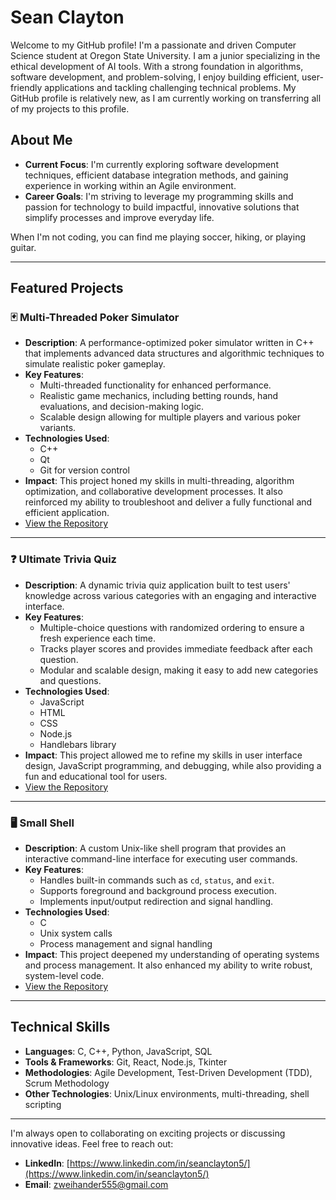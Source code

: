# Sean Clayton

Welcome to my GitHub profile! I'm a passionate and driven Computer Science student at Oregon State University. I am a junior specializing in the ethical development of AI tools. With a strong foundation in algorithms, software development, and problem-solving, I enjoy building efficient, user-friendly applications and tackling challenging technical problems. My GitHub profile is relatively new, as I am currently working on transferring all of my projects to this profile.

## About Me  

- **Current Focus**: I'm currently exploring software development techniques, efficient database integration methods, and gaining experience in working within an Agile environment.  
- **Career Goals**: I'm striving to leverage my programming skills and passion for technology to build impactful, innovative solutions that simplify processes and improve everyday life.  

When I'm not coding, you can find me playing soccer, hiking, or playing guitar.  

---

## Featured Projects  

### 🃏 Multi-Threaded Poker Simulator  
- **Description**: A performance-optimized poker simulator written in C++ that implements advanced data structures and algorithmic techniques to simulate realistic poker gameplay.  
- **Key Features**:  
  - Multi-threaded functionality for enhanced performance.  
  - Realistic game mechanics, including betting rounds, hand evaluations, and decision-making logic.  
  - Scalable design allowing for multiple players and various poker variants.  
- **Technologies Used**:  
  - C++
  - Qt
  - Git for version control  
- **Impact**: This project honed my skills in multi-threading, algorithm optimization, and collaborative development processes. It also reinforced my ability to troubleshoot and deliver a fully functional and efficient application.  
- [View the Repository](https://github.com/SeanClay10/MT-Poker-Simulator)  

---

### ❓ Ultimate Trivia Quiz  
- **Description**: A dynamic trivia quiz application built to test users' knowledge across various categories with an engaging and interactive interface.  
- **Key Features**:  
  - Multiple-choice questions with randomized ordering to ensure a fresh experience each time.  
  - Tracks player scores and provides immediate feedback after each question.  
  - Modular and scalable design, making it easy to add new categories and questions.  
- **Technologies Used**:  
  - JavaScript
  - HTML
  - CSS
  - Node.js
  - Handlebars library
- **Impact**: This project allowed me to refine my skills in user interface design, JavaScript programming, and debugging, while also providing a fun and educational tool for users.  
- [View the Repository](https://github.com/SeanClay10/Ultimate-Trivia-Challenge)  

---

### 🖥️ Small Shell  
- **Description**: A custom Unix-like shell program that provides an interactive command-line interface for executing user commands.  
- **Key Features**:  
  - Handles built-in commands such as `cd`, `status`, and `exit`.  
  - Supports foreground and background process execution.  
  - Implements input/output redirection and signal handling.  
- **Technologies Used**:  
  - C  
  - Unix system calls  
  - Process management and signal handling  
- **Impact**: This project deepened my understanding of operating systems and process management. It also enhanced my ability to write robust, system-level code.  
- [View the Repository](https://github.com/SeanClay10/Small-Shell)  

---

## Technical Skills  

- **Languages**: C, C++, Python, JavaScript, SQL  
- **Tools & Frameworks**: Git, React, Node.js, Tkinter  
- **Methodologies**: Agile Development, Test-Driven Development (TDD), Scrum Methodology  
- **Other Technologies**: Unix/Linux environments, multi-threading, shell scripting  

---

I'm always open to collaborating on exciting projects or discussing innovative ideas. Feel free to reach out:  

- **LinkedIn**: [https://www.linkedin.com/in/seanclayton5/](https://www.linkedin.com/in/seanclayton5/)  
- **Email**: [zweihander555@gmail.com](mailto:zweihander555@gmail.com)  
